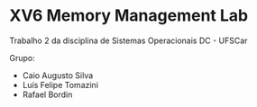 # XV6 Memory Management Lab
Trabalho 2 da disciplina de Sistemas Operacionais
DC - UFSCar

Grupo:
- Caio Augusto Silva
- Luís Felipe Tomazini
- Rafael Bordin
